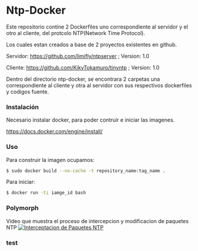 # Ntp-Docker


Este repositorio contine 2 Dockerfiles uno correspondiente al servidor y el otro al cliente, del protcolo NTP(Network Time Protocol).

Los cuales estan creados a base de 2 proyectos existentes en github.

Servidor: https://github.com/limifly/ntpserver ; Version: 1.0

Cliente: https://github.com/KikyTokamuro/tinyntp ; Version: 1.0

Dentro del directorio ntp-docker, se encontrara 2 carpetas una correspondiente al cliente y otra al servidor con sus respectivos dockerfiles y codigos fuente.

### Instalación
Necesario instalar docker, para poder contruir e iniciar las imagenes.

https://docs.docker.com/engine/install/

### Uso

Para construir la imagen ocupamos:
```bash
$ sudo docker build --no-cache -t repository_name:tag_name .
```
Para iniciar:
```bash
$ docker run -ti iamge_id bash 
```
### Polymorph
Video que muestra el proceso de intercepcion y modificacion de paquetes NTP
[![Interceptacion de Paquetes NTP](https://img.youtube.com/T43WTYmAhE4.jpg)](https://www.youtube.com/watch?v=T43WTYmAhE4)
### test
